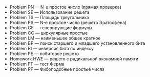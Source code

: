 * Problem PN — N-е простое число (прямая проверка)
* Problem SE — Использование решета
* Problem TS — Площадь треугольника
* Problem PS — N-е простое число (решето Эратосфена)
* Problem GF — генерирующие формулы
* Problem CC — циркулярные простые
* Problem LM — наименьшее общее кратное
* Problem BP — поиск старшего и младшего установленного бита
* Problem BI — инверсия бита по индексу
* Problem PE — побитовое решето
* Homework HWE — решето с радикальной экономией памяти
* Problem FT — тест Ферма
* Problem PF — Фибоподобные простые числа
